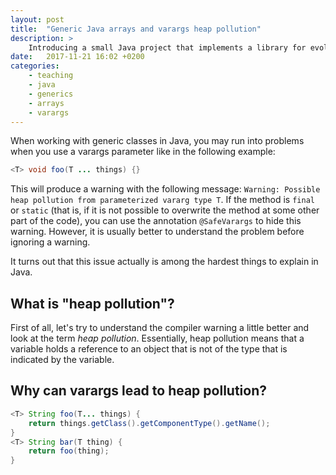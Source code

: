 ```yaml
---
layout: post
title:  "Generic Java arrays and varargs heap pollution"
description: >
    Introducing a small Java project that implements a library for evolutionary algorithms.
date:   2017-11-21 16:02 +0200
categories:
    - teaching
    - java
    - generics
    - arrays
    - varargs
---
```


When working with generic classes in Java, you may run into problems when you use a varargs parameter like in the following example:

```java
<T> void foo(T ... things) {}
```

This will produce a warning with the following message: `Warning: Possible heap pollution from parameterized vararg type T`.
If the method is `final` or `static` (that is, if it is not possible to overwrite the method at some other part of the code), you can use the annotation `@SafeVarargs` to hide this warning.
However, it is usually better to understand the problem before ignoring a warning.

It turns out that this issue actually is among the hardest things to explain in Java.

## What is "heap pollution"?

First of all, let's try to understand the compiler warning a little better and look at the term *heap pollution*.
Essentially, heap pollution means that a variable holds a reference to an object that is not of the type that is indicated by the variable.

## Why can varargs lead to heap pollution?

```java
<T> String foo(T... things) {
    return things.getClass().getComponentType().getName();
}
<T> String bar(T thing) {
    return foo(thing);
}
```